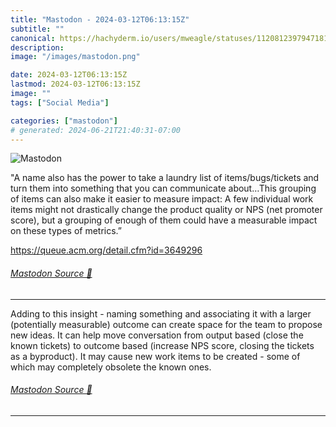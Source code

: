 ```yaml
---
title: "Mastodon - 2024-03-12T06:13:15Z"
subtitle: ""
canonical: https://hachyderm.io/users/mweagle/statuses/112081239794718115
description:
image: "/images/mastodon.png"

date: 2024-03-12T06:13:15Z
lastmod: 2024-03-12T06:13:15Z
image: ""
tags: ["Social Media"]

categories: ["mastodon"]
# generated: 2024-06-21T21:40:31-07:00
---
```

![Mastodon](/images/mastodon.png)

<p>&quot;A name also has the power to take a laundry list of items/bugs/tickets and turn them into something that you can communicate about…This grouping of items can also make it easier to measure impact: A few individual work items might not drastically change the product quality or NPS (net promoter score), but a grouping of enough of them could have a measurable impact on these types of metrics.”</p><p><a href="https://queue.acm.org/detail.cfm?id=3649296" target="_blank" rel="nofollow noopener noreferrer" translate="no"><span class="invisible">https://</span><span class="ellipsis">queue.acm.org/detail.cfm?id=36</span><span class="invisible">49296</span></a></p>


###### [Mastodon Source 🐘](https://hachyderm.io/@mweagle/112081239794718115)

___

<p>Adding to this insight - naming something and associating it with a larger (potentially measurable) outcome can create space for the team to propose new ideas. It can help move conversation from output based (close the known tickets) to outcome based (increase NPS score, closing the tickets as a byproduct).  It may cause new work items to be created - some of which may completely obsolete the known ones.</p>


###### [Mastodon Source 🐘](https://hachyderm.io/@mweagle/112081312867647078)

___
